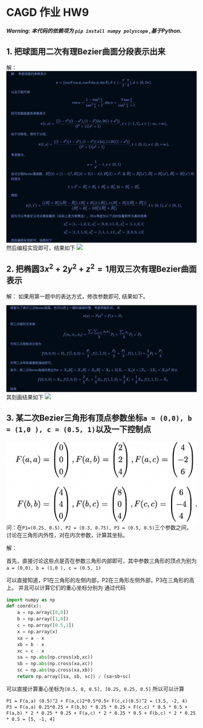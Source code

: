 # CAGD 作业 HW9
##### Warning: 本代码的依赖项为 `pip install numpy polyscope` ,基于Python.
## 1. 把球面用二次有理Bezier曲面分段表示出来
解：
![](./procedure1.png)
然后编程实现即可，结果如下
![](./prob1.png)

## 2. 把椭圆$3x^2+2y^2+z^2=1$用双三次有理Bezier曲面表示
解：
 如果用第一题中的表达方式，修改参数即可, 结果如下。

![](./proced2.png)
其刻画结果如下
![](./prob2.png)
## 3. 某二次Bezier三角形有顶点参数坐标`a = (0,0), b = (1,0 ), c = (0.5, 1)`以及一下控制点
![](./prob3.png)
问：在`P1=(0.25, 0.5), P2 = (0.3, 0.75), P3 = (0.5, 0.5)`三个参数之间，讨论在三角形内外性，对在内次参数，计算其坐标。

解：

首先，直接讨论这些点是否在参数三角形内部即可，其中参数三角形的顶点为别为`a = (0,0), b = (1,0 ), c = (0.5, 1)`


可以直接知道，P1在三角形的左侧内部，P2在三角形左侧外部，P3在三角形的高上。
并且可以计算它们的重心坐标分别为
通过代码
```python
import numpy as np
def coord(x):
    a = np.array([0,0])
    b = np.array([1,0])
    c = np.array([0.5,1])
    x = np.array(x)
    xa = a - x
    xb = b - x
    xc = c - x
    sa = np.abs(np.cross(xb,xc))
    sb = np.abs(np.cross(xa,xc))
    sc = np.abs(np.cross(xa,xb))
    return np.array([sa, sb, sc]) / (sa+sb+sc)
```
可以直接计算重心坐标为`[0.5, 0, 0.5], [0.25, 0.25, 0.5]`
所以可以计算
```
P1 = F(a,a) (0.5)^2 + F(a,c)2*0.5*0.5+ F(c,c)(0.5)^2 = (3.5, -2, 4)
P3 = F(a,a) 0.25*0.25 + F(b,b) * 0.25 * 0.25 + F(c,c) * 0.5 * 0.5 + F(a,b) * 2 * 0.25 * 0.25 + F(a,c) * 2 * 0.25 * 0.5 + F(b,c) * 2 * 0.25 * 0.5 = [5, -1, 4]
```